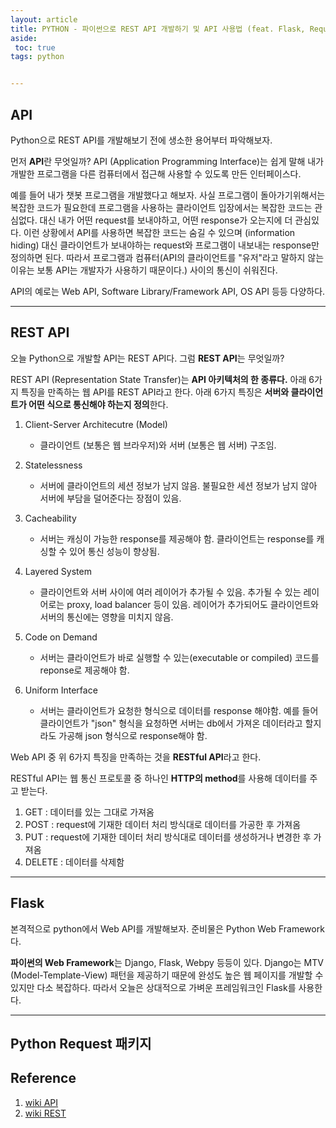 ```yaml
---
layout: article
title: PYTHON - 파이썬으로 REST API 개발하기 및 API 사용법 (feat. Flask, Request Package)
aside:
 toc: true
tags: python


---
```


## API

Python으로 REST API를 개발해보기 전에 생소한 용어부터 파악해보자.    

먼저 **API**란 무엇일까? API (Application Programming Interface)는 쉽게 말해 내가 개발한 프로그램을 다른 컴퓨터에서 접근해 사용할 수 있도록 만든 인터페이스다.   

예를 들어 내가 챗봇 프로그램을 개발했다고 해보자. 사실 프로그램이 돌아가기위해서는 복잡한 코드가 필요한데 프로그램을 사용하는 클라이언트 입장에서는 복잡한 코드는 관심없다. 대신 내가 어떤 request를 보내야하고, 어떤 response가 오는지에 더 관심있다. 이런 상황에서 API를 사용하면 복잡한 코드는 숨길 수 있으며 (information hiding) 대신 클라이언트가 보내야하는 request와 프로그램이 내보내는 response만 정의하면 된다. 따라서 프로그램과 컴퓨터(API의 클라이언트를 "유저"라고 말하지 않는 이유는 보통 API는 개발자가 사용하기 때문이다.) 사이의 통신이 쉬워진다.    

API의 예로는 Web API, Software Library/Framework API, OS API 등등 다양하다.     

---

## REST API

오늘 Python으로 개발할 API는 REST API다. 그럼 **REST API**는 무엇일까?   

REST API (Representation State Transfer)는 **API 아키텍처의 한 종류다.** 아래 6가지 특징을 만족하는 웹 API를 REST API라고 한다. 아래 6가지 특징은 **서버와 클라이언트가 어떤 식으로 통신해야 하는지 정의**한다.   

1. Client-Server Architecutre (Model)
   - 클라이언트 (보통은 웹 브라우저)와 서버 (보통은 웹 서버) 구조임.

1. Statelessness
   - 서버에 클라이언트의 세션 정보가 남지 않음. 불필요한 세션 정보가 남지 않아 서버에 부담을 덜어준다는 장점이 있음.
2. Cacheability
   - 서버는 캐싱이 가능한 response를 제공해야 함. 클라이언트는 response를 캐싱할 수 있어 통신 성능이 향상됨. 
3. Layered System
   - 클라이언트와 서버 사이에 여러 레이어가 추가될 수 있음. 추가될 수 있는 레이어로는 proxy, load balancer 등이 있음. 레이어가 추가되어도 클라이언트와 서버의 통신에는 영향을 미치지 않음. 
4. Code on Demand
   - 서버는 클라이언트가 바로 실행할 수 있는(executable or compiled) 코드를 reponse로 제공해야 함. 
5. Uniform Interface
   - 서버는 클라이언트가 요청한 형식으로 데이터를 response 해야함. 예를 들어 클라이언트가 "json" 형식을 요청하면 서버는 db에서 가져온 데이터라고 할지라도 가공해 json 형식으로 response해야 함. 

Web API 중 위 6가지 특징을 만족하는 것을 **RESTful API**라고 한다.    

RESTful API는 웹 통신 프로토콜 중 하나인 **HTTP의 method**를 사용해 데이터를 주고 받는다.    

1. GET : 데이터를 있는 그대로 가져옴 
2. POST : request에 기재한 데이터 처리 방식대로 데이터를 가공한 후 가져옴
3. PUT : request에 기재한 데이터 처리 방식대로 데이터를 생성하거나 변경한 후 가져옴
4. DELETE : 데이터를 삭제함

---

## Flask

본격적으로 python에서 Web API를 개발해보자. 준비물은 Python Web Framework다.    

**파이썬의 Web Framework**는 Django, Flask, Webpy 등등이 있다. Django는 MTV (Model-Template-View) 패턴을 제공하기 때문에 완성도 높은 웹 페이지를 개발할 수 있지만 다소 복잡하다. 따라서 오늘은 상대적으로 가벼운 프레임워크인 Flask를 사용한다.    

  



---

## Python Request 패키지





## Reference 

1. [wiki API](https://en.wikipedia.org/wiki/API)
2. [wiki REST](https://en.wikipedia.org/wiki/Representational_state_transfer#Architectural_constraints)
